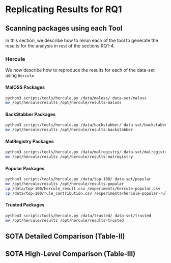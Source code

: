 # Replicating Results for RQ1

## Scanning packages using each Tool

In this section, we describe how to rerun each of the tool to generate the results for the analysis in 
rest of the sections RQ1-4. 

### Hercule
We now describe how to reproduce the results for each of the data-set using `Hercule`

#### MalOSS Packages
```bash
python3 scripts/tools/hercule.py /data/maloss/ data-set/maloss
mv /opt/hercule/results /opt/hercule/results-maloss
```

#### BackStabber Packages
```bash
python3 scripts/tools/hercule.py /data/backstabber/ data-set/backstabber
mv /opt/hercule/results /opt/hercule/results-backstabber
```

#### MalRegistry Packages
```bash
python3 scripts/tools/hercule.py /data/malregistry/ data-set/malregistry
mv /opt/hercule/results /opt/hercule/results-malregistry
```

#### Popular Packages
```bash
python3 scripts/tools/hercule.py /data/top-100/ data-set/popular
mv /opt/hercule/results /opt/hercule/results-popular
cp /data/top-100/hercule_result.csv /experiments/hercule-popular.csv
cp /data/top-100/rule_contribution.csv /experiments/hercule-popular-rules.csv
```

#### Trusted Packages
```bash
python3 scripts/tools/hercule.py /data/trusted/ data-set/trusted
mv /opt/hercule/results /opt/hercule/results-trusted
```


## SOTA Detailed Comparison (Table-II)


## SOTA High-Level Comparison (Table-III)

